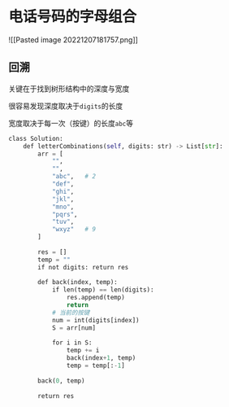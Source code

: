 # 电话号码的字母组合

![[Pasted image 20221207181757.png]]

## 回溯

关键在于找到树形结构中的深度与宽度

很容易发现深度取决于`digits`的长度

宽度取决于每一次（按键）的长度`abc`等

```python
class Solution:
	def letterCombinations(self, digits: str) -> List[str]:
		arr = [
			"", 
			"", 
			"abc",   # 2
			"def",
			"ghi",
			"jkl",
			"mno",
			"pqrs",
			"tuv",
			"wxyz"   # 9
		]
	
		res = []
		temp = ""
		if not digits: return res
	
		def back(index, temp):
			if len(temp) == len(digits):
				res.append(temp)
				return
			# 当前的按键
			num = int(digits[index])
			S = arr[num]
	
			for i in S:
				temp += i
				back(index+1, temp)
				temp = temp[:-1]
				
		back(0, temp)
	
		return res
```